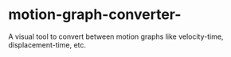 # motion-graph-converter-
A visual tool to convert between motion graphs like velocity-time, displacement-time, etc.
